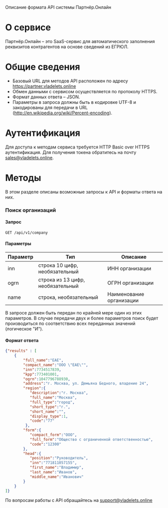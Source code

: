 Описание формата API системы Партнёр.Онлайн
# О сервисе
Партнёр.Онлайн – это SaaS-сервис для автоматического заполнения реквизитов контрагентов на основе сведений из ЕГРЮЛ.
# Общие сведения
  - Базовый URL для методов API расположен по адресу https://partner.vladelets.online
  - Обмен данными с сервисом  осуществляется по протоколу HTTPS.
  - Формат данных ответа – JSON.
  - Параметры в запроса должны быть в кодировке UTF-8 и закодированы для передачи в URL (http://en.wikipedia.org/wiki/Percent-encoding).
# Аутентификация
Для доступа к методам сервиса требуется HTTP Basic over HTTPS аутентификация. Для получения токена обратитесь на почту sales@vladelets.online.

# Методы
В этом разделе описаны возможные запросы к API и форматы ответа на них.
### Поиск организаций
#### Запрос
`GET /api/v1/company`
#### Параметры
| Параметр | Тип | Описание |
| ------ | ------ | ------ |
| inn | строка 10 цифр, необязательный | ИНН организации |
| ogrn | строка из 13 цифр, необязательный | ОГРН организации |
| name | строка, необязательный | Наименование организации 

В запросе должен быть передан по крайней мере один из этих параметров. В случае передачи двух и более параметров поиск будет производиться по соответствию всех переданных значений (логическое "И").
#### Формат ответа
```json
{"results" : [
    {
        "full_name":"ЕАЕ",
        "compact_name":"ООО \"ЕАЕ\"",
        "inn":7734517839,
        "kpp":773401001,
        "ogrn":1047796788930,
        "address":"г. Москва, ул. Демьяна Бедного, владение 24",
        "region":{  
           "description":"г. Москва",
           "full_name":"Москва",
           "full_type":"город",
           "short_type":"г.",
           "short_name":"",
           "display_type":1,
           "code":"77"
         },
        "form":{  
           "compact_form":"ООО",
           "full_form":"Общество с ограниченной ответственностью",
           "code":"12300"
        },
        "head":{  
           "position":"Руководитель",
           "inn":"771811057155",
           "first_name":"Владимир",
           "last_name":"Иванов",
           "middle_name":"Иванович"
        }
    }      
]}
```
По вопросам работы с API обращайтесь на support@vladelets.online
